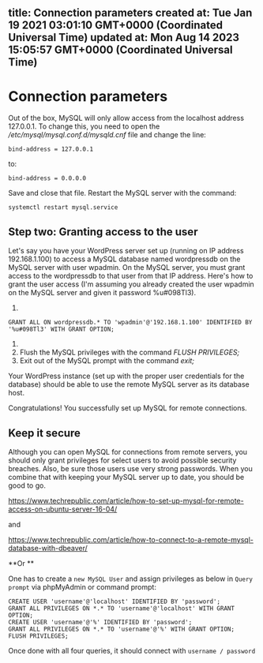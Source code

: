 
title: Connection parameters
created at: Tue Jan 19 2021 03:01:10 GMT+0000 (Coordinated Universal Time)
updated at: Mon Aug 14 2023 15:05:57 GMT+0000 (Coordinated Universal Time)
---

# Connection parameters

Out of the box, MySQL will only allow access from the localhost address 127.0.0.1. To change this, you need to open the _/etc/mysql/mysql.conf.d/mysqld.cnf_ file and change the line:

    bind-address = 127.0.0.1

to:

    bind-address = 0.0.0.0

Save and close that file. Restart the MySQL server with the command:

    systemctl restart mysql.service

## Step two: Granting access to the user

Let's say you have your WordPress server set up (running on IP address 192.168.1.100) to access a MySQL database named wordpressdb on the MySQL server with user wpadmin. On the MySQL server, you must grant access to the wordpressdb to that user from that IP address. Here's how to grant the user access (I'm assuming you already created the user wpadmin on the MySQL server and given it password %u#098Tl3).

1.


    GRANT ALL ON wordpressdb.* TO 'wpadmin'@'192.168.1.100' IDENTIFIED BY '%u#098Tl3' WITH GRANT OPTION;

1.
2.  Flush the MySQL privileges with the command _FLUSH PRIVILEGES;_
3.  Exit out of the MySQL prompt with the command _exit;_

Your WordPress instance (set up with the proper user credentials for the database) should be able to use the remote MySQL server as its database host.

Congratulations! You successfully set up MySQL for remote connections.

## Keep it secure

Although you can open MySQL for connections from remote servers, you should only grant privileges for select users to avoid possible security breaches. Also, be sure those users use very strong passwords. When you combine that with keeping your MySQL server up to date, you should be good to go.

<https://www.techrepublic.com/article/how-to-set-up-mysql-for-remote-access-on-ubuntu-server-16-04/>

and

<https://www.techrepublic.com/article/how-to-connect-to-a-remote-mysql-database-with-dbeaver/>

**Or **

One has to create a `new MySQL User` and assign privileges as below in `Query prompt` via phpMyAdmin or command prompt:

    CREATE USER 'username'@'localhost' IDENTIFIED BY 'password';
    GRANT ALL PRIVILEGES ON *.* TO 'username'@'localhost' WITH GRANT OPTION;
    CREATE USER 'username'@'%' IDENTIFIED BY 'password';
    GRANT ALL PRIVILEGES ON *.* TO 'username'@'%' WITH GRANT OPTION;
    FLUSH PRIVILEGES;

Once done with all four queries, it should connect with `username / password`

          
